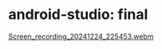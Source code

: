 # android-studio: final
[Screen_recording_20241224_225453.webm](https://github.com/user-attachments/assets/3df35315-3ac4-426a-a0b7-d77d598b3784)
